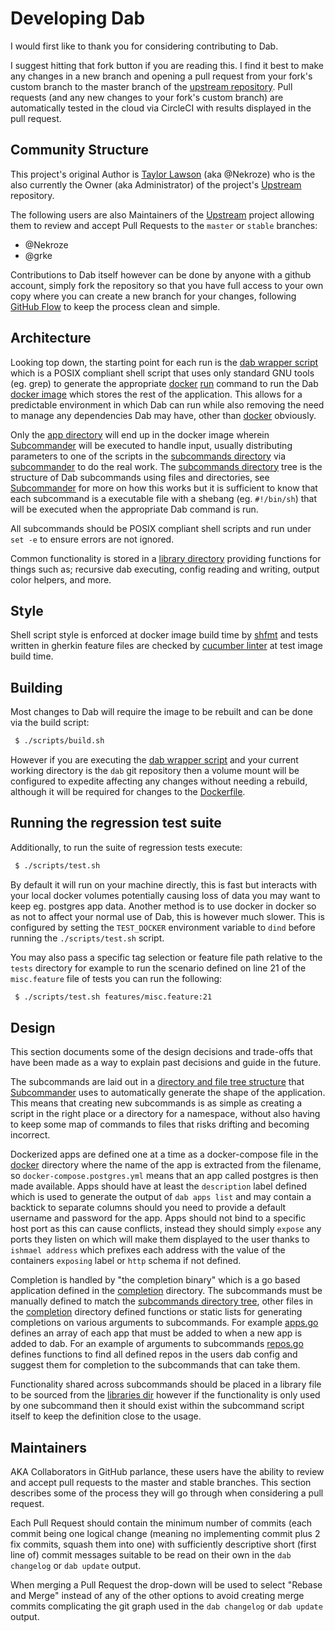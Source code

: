 # Developing Dab

I would first like to thank you for considering contributing to Dab.

I suggest hitting that fork button if you are reading this. I find it best to make any changes in a new branch and opening a pull request from your fork's custom branch to the master branch of the [upstream repository][3]. Pull requests (and any new changes to your fork's custom branch) are automatically tested in the cloud via CircleCI with results displayed in the pull request.

## Community Structure

This project's original Author is [Taylor Lawson][7] (aka @Nekroze) who is the also currently the Owner (aka Administrator) of the project's [Upstream][8] repository.

The following users are also Maintainers of the [Upstream][8] project allowing them to review and accept Pull Requests to the `master` or `stable` branches:
- @Nekroze
- @grke

Contributions to Dab itself however can be done by anyone with a github account, simply fork the repository so that you have full access to your own copy where you can create a new branch for your changes, following [GitHub Flow][9] to keep the process clean and simple.

## Architecture

Looking top down, the starting point for each run is the [dab wrapper script](./dab) which is a POSIX compliant shell script that uses only standard GNU tools (eg. grep) to generate the appropriate [docker][1] [run][2] command to run the Dab [docker image][3] which stores the rest of the application. This allows for a predictable environment in which Dab can run while also removing the need to manage any dependencies Dab may have, other than [docker][1] obviously.

Only the [app directory](./app) will end up in the docker image wherein [Subcommander][6] will be executed to handle input, usually distributing parameters to one of the scripts in the [subcommands directory](./app/subcommands/) via [subcommander](./app/subcommander.sh) to do the real work. The [subcommands directory](./app/subcommands/) tree is the structure of Dab subcommands using files and directories, see [Subcommander][6] for more on how this works but it is sufficient to know that each subcommand is a executable file with a shebang (eg. `#!/bin/sh`) that will be executed when the appropriate Dab command is run. 

All subcommands should be POSIX compliant shell scripts and run under `set -e` to ensure errors are not ignored.

Common functionality is stored in a [library directory](./app/lib) providing functions for things such as; recursive dab executing, config reading and writing, output color helpers, and more.

## Style

Shell script style is enforced at docker image build time by [shfmt][4] and tests written in gherkin feature files are checked by [cucumber linter][5] at test image build time.

## Building

Most changes to Dab will require the image to be rebuilt and can be done via the build script:

```bash
 $ ./scripts/build.sh
```

However if you are executing the [dab wrapper script](./dab) and your current working directory is the `dab` git repository then a volume mount will be configured to expedite affecting any changes without needing a rebuild, although it will be required for changes to the [Dockerfile](./Dockerfile).

## Running the regression test suite

Additionally, to run the suite of regression tests execute:

```bash
 $ ./scripts/test.sh
```

By default it will run on your machine directly, this is fast but interacts with your local docker volumes potentially causing loss of data you may want to keep eg. postgres app data. Another method is to use docker in docker so as not to affect your normal use of Dab, this is however much slower. This is configured by setting the `TEST_DOCKER` environment variable to `dind` before running the `./scripts/test.sh` script.

You may also pass a specific tag selection or feature file path relative to the `tests` directory for example to run the scenario defined on line 21 of the `misc.feature` file of tests you can run the following:

```bash
 $ ./scripts/test.sh features/misc.feature:21
```

## Design

This section documents some of the design decisions and trade-offs that have been made as a way to explain past decisions and guide in the future.

The subcommands are laid out in a [directory and file tree structure](app/subcommands) that [Subcommander][6] uses to automatically generate the shape of the application. This means that creating new subcommands is as simple as creating a script in the right place or a directory for a namespace, without also having to keep some map of commands to files that risks drifting and becoming incorrect.

Dockerized apps are defined one at a time as a docker-compose file in the [docker](app/docker) directory where the name of the app is extracted from the filename, so `docker-compose.postgres.yml` means that an app called postgres is then made available. Apps should have at least the `description` label defined which is used to generate the output of `dab apps list` and may contain a backtick to separate columns should you need to provide a default username and password for the app. Apps should not bind to a specific host port as this can cause conflicts, instead they should simply `expose` any ports they listen on which will make them displayed to the user thanks to `ishmael address` which prefixes each address with the value of the containers `exposing` label or `http` schema if not defined.

Completion is handled by "the completion binary" which is a go based application defined in the [completion](completion) directory. The subcommands must be manually defined to match the [subcommands directory tree](app/subcommands), other files in the [completion](completion) directory defined functions or static lists for generating completions on various arguments to subcommands. For example [apps.go](completion/apps.go) defines an array of each app that must be added to when a new app is added to dab. For an example of arguments to subcommands [repos.go](completion/repos.go) defines functions to find all defined repos in the users dab config and suggest them for completion to the subcommands that can take them.

Functionality shared across subcommands should be placed in a library file to be sourced from the [libraries dir](app/lib) however if the functionality is only used by one subcommand then it should exist within the subcommand script itself to keep the definition close to the usage.

## Maintainers

AKA Collaborators in GitHub parlance, these users have the ability to review and accept pull requests to the master and stable branches. This section describes some of the process they will go through when considering a pull request.

Each Pull Request should contain the minimum number of commits (each commit being one logical change (meaning no implementing commit plus 2 fix commits, squash them into one) with sufficiently descriptive short (first line of) commit messages suitable to be read on their own in the `dab changelog` or `dab update` output.

When merging a Pull Request the drop-down will be used to select "Rebase and Merge" instead of any of the other options to avoid creating merge commits complicating the git graph used in the `dab changelog` or `dab update` output.

[1]: https://docker.com
[2]: https://docs.docker.com/engine/reference/run
[3]: https://hub.docker.com/r/nekroze/dab
[4]: https://github.com/mvdan/sh
[5]: https://github.com/charlierudolph/cucumber_lint
[6]: https://github.com/Nekroze/subcommander
[7]: https://keybase.io/nekroze
[8]: https://github.com/Nekroze/dab
[9]: https://guides.github.com/introduction/flow/
